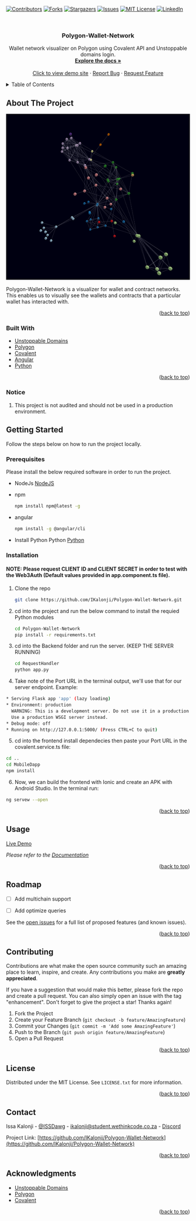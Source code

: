 <div id="top"></div>

[![Contributors][contributors-shield]][contributors-url]
[![Forks][forks-shield]][forks-url]
[![Stargazers][stars-shield]][stars-url]
[![Issues][issues-shield]][issues-url]
[![MIT License][license-shield]][license-url]
[![LinkedIn][linkedin-shield]][linkedin-url]



<!-- PROJECT LOGO -->
<br />
<div align="center">
  <a href="https://github.com/IKalonji/Polygon-Wallet-Network">
  </a>

  <h3 align="center">Polygon-Wallet-Network</h3>

  <p align="center">
    Wallet network visualizer on Polygon using Covalent API and Unstoppable domains login. 
    <br />
    <a href="https://github.com/IKalonji/Polygon-Wallet-Network/blob/main/README.md"><strong>Explore the docs »</strong></a>
    <br />
    <br />
    <a href="https://polygon-network-visualizer.vercel.app/">Click to view demo site</a>
    ·
    <a href="https://github.com/IKalonji/Polygon-Wallet-Network/issues">Report Bug</a>
    ·
    <a href="https://github.com/IKalonji/Polygon-Wallet-Network/issues">Request Feature</a>
  </p>
</div>



<!-- TABLE OF CONTENTS -->
<details>
  <summary>Table of Contents</summary>
  <ol>
    <li>
      <a href="#about-the-project">About The Project</a>
      <ul>
        <li><a href="#built-with">Built With</a></li>
      </ul>
    </li>
    <li>
      <a href="#getting-started">Getting Started</a>
      <ul>
        <li><a href="#prerequisites">Prerequisites</a></li>
        <li><a href="#installation">Installation</a></li>
      </ul>
    </li>
    <li><a href="#usage">Usage</a></li>
    <li><a href="#roadmap">Roadmap</a></li>
    <li><a href="#contributing">Contributing</a></li>
    <li><a href="#license">License</a></li>
    <li><a href="#contact">Contact</a></li>
    <li><a href="#acknowledgments">Acknowledgments</a></li>
  </ol>
</details>



<!-- ABOUT THE PROJECT -->
## About The Project

[![Product Name Screen Shot][product-screenshot]](https://github.com/IKalonji/Polygon-Wallet-Network/blob/main/README.md)

Polygon-Wallet-Network is a visualizer for wallet and contract networks. This enables us to visually see the wallets and contracts that a particular wallet has interacted with.

<p align="right">(<a href="#top">back to top</a>)</p>



### Built With

* [Unstoppable Domains](https://unstoppabledomains.com/)
* [Polygon](https://polygonscan.com/)
* [Covalent](https://www.covalenthq.com/docs/developer/)
* [Angular](https://angular.io/)
* [Python](https://www.python.org/)

<p align="right">(<a href="#top">back to top</a>)</p>

### Notice

1. This project is not audited and should not be used in a production environment.

<!-- GETTING STARTED -->
## Getting Started

Follow the steps below on how to run the project locally.

### Prerequisites

Please install the below required software in order to run the project.

* NodeJs
  [NodeJS](https://nodejs.org/about/releases)

* npm
  ```sh
  npm install npm@latest -g
  ```

* angular
  ```sh
  npm install -g @angular/cli
  ```

* Install Python Python
  [Python](https://www.python.org/)


### Installation

#### NOTE: Please request CLIENT ID and CLIENT SECRET in order to test with the Web3Auth (Default values provided in app.component.ts file).  

1. Clone the repo
   ```sh
   git clone https://github.com/IKalonji/Polygon-Wallet-Network.git
   ```
2. cd into the project and run the below command to install the requied Python modules
   ```sh
   cd Polygon-Wallet-Network
   pip install -r requirements.txt
   ```
3. cd into the Backend folder and run the server. (KEEP THE SERVER RUNNING)
   ```sh
   cd RequestHandler
   python app.py
   ```
4. Take note of the Port URL in the terminal output, we'll use that for our server endpoint. Example:
  ```sh
  * Serving Flask app 'app' (lazy loading)
  * Environment: production
    WARNING: This is a development server. Do not use it in a production deployment.
    Use a production WSGI server instead.
  * Debug mode: off
  * Running on http://127.0.0.1:5000/ (Press CTRL+C to quit)
  ```
5. cd into the frontend install dependecies then paste your Port URL in the covalent.service.ts file:
  ```sh
  cd ..
  cd MobileDapp
  npm install
  ```
6. Now, we can build the frontend with Ionic and create an APK with Android Studio. In the terminal run:
  ```sh
  ng servew --open
  ```


<p align="right">(<a href="#top">back to top</a>)</p>


<!-- USAGE EXAMPLES -->
## Usage

[Live Demo](https://polygon-network-visualizer.vercel.app/)


_Please refer to the [Documentation](https://github.com/IKalonji/Polygon-Wallet-Network/blob/main/README.md)_

<p align="right">(<a href="#top">back to top</a>)</p>


<!-- ROADMAP -->
## Roadmap

- [ ] Add multichain support
- [ ] Add optimize queries


See the [open issues](https://github.com/IKalonji/Polygon-Wallet-Network/issues) for a full list of proposed features (and known issues).

<p align="right">(<a href="#top">back to top</a>)</p>



<!-- CONTRIBUTING -->
## Contributing

Contributions are what make the open source community such an amazing place to learn, inspire, and create. Any contributions you make are **greatly appreciated**.

If you have a suggestion that would make this better, please fork the repo and create a pull request. You can also simply open an issue with the tag "enhancement".
Don't forget to give the project a star! Thanks again!

1. Fork the Project
2. Create your Feature Branch (`git checkout -b feature/AmazingFeature`)
3. Commit your Changes (`git commit -m 'Add some AmazingFeature'`)
4. Push to the Branch (`git push origin feature/AmazingFeature`)
5. Open a Pull Request

<p align="right">(<a href="#top">back to top</a>)</p>



<!-- LICENSE -->
## License

Distributed under the MIT License. See `LICENSE.txt` for more information.

<p align="right">(<a href="#top">back to top</a>)</p>



<!-- CONTACT -->
## Contact

Issa Kalonji - [@ISSDawg](https://twitter.com/ISSDawg) - ikalonji@student.wethinkcode.co.za - [Discord](Issa_Kalonji#4638)

Project Link: [https://github.com/IKalonji/Polygon-Wallet-Network](https://github.com/IKalonji/Polygon-Wallet-Network)

<p align="right">(<a href="#top">back to top</a>)</p>



<!-- ACKNOWLEDGMENTS -->
## Acknowledgments

* [Unstoppable Domains](https://unstoppabledomains.com/)
* [Polygon](https://polygonscan.com/)
* [Covalent](https://www.covalenthq.com/docs/developer/)

<p align="right">(<a href="#top">back to top</a>)</p>


<!-- MARKDOWN LINKS & IMAGES -->
<!-- https://www.markdownguide.org/basic-syntax/#reference-style-links -->
[contributors-shield]: https://img.shields.io/github/contributors/IKalonji/Polygon-Wallet-Network.svg?style=for-the-badge
[contributors-url]: https://github.com/IKalonji/Polygon-Wallet-Network/graphs/contributors
[forks-shield]: https://img.shields.io/github/forks/IKalonji/Polygon-Wallet-Network.svg?style=for-the-badge
[forks-url]: https://github.com/IKalonji/Polygon-Wallet-Network/network/members
[stars-shield]: https://img.shields.io/github/stars/IKalonji/Polygon-Wallet-Network.svg?style=for-the-badge
[stars-url]: https://github.com/IKalonji/Polygon-Wallet-Network/stargazers
[issues-shield]: https://img.shields.io/github/issues/IKalonji/Polygon-Wallet-Network.svg?style=for-the-badge
[issues-url]: https://github.com/IKalonji/Polygon-Wallet-Network/issues
[license-shield]: https://img.shields.io/github/license/IKalonji/Polygon-Wallet-Network.svg?style=for-the-badge
[license-url]: https://github.com/IKalonji/Polygon-Wallet-Network/blob/main/LICENSE.txt
[linkedin-shield]: https://img.shields.io/badge/-LinkedIn-black.svg?style=for-the-badge&logo=linkedin&colorB=555
[linkedin-url]: https://www.linkedin.com/in/issa-kalonji-b301851ba/
[product-screenshot]: ./image.PNG